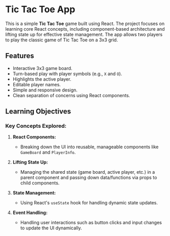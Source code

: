 # Tic Tac Toe App

This is a simple **Tic Tac Toe** game built using React. The project focuses on learning core React concepts, including component-based architecture and lifting state up for effective state management. The app allows two players to play the classic game of Tic Tac Toe on a 3x3 grid.

## Features

- Interactive 3x3 game board.
- Turn-based play with player symbols (e.g., `X` and `O`).
- Highlights the active player.
- Editable player names.
- Simple and responsive design.
- Clean separation of concerns using React components.

## Learning Objectives

### Key Concepts Explored:
1. **React Components:**
   - Breaking down the UI into reusable, manageable components like `GameBoard` and `PlayerInfo`.

2. **Lifting State Up:**
   - Managing the shared state (game board, active player, etc.) in a parent component and passing down data/functions via props to child components.

3. **State Management:**
   - Using React's `useState` hook for handling dynamic state updates.

4. **Event Handling:**
   - Handling user interactions such as button clicks and input changes to update the UI dynamically.
